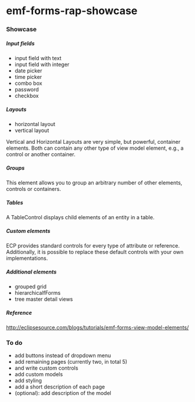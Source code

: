 emf-forms-rap-showcase
======================

### Showcase

##### Input fields
* input field with text
* input field with integer
* date picker
* time picker
* combo box
* password
* checkbox

##### Layouts
* horizontal layout 
* vertical layout 

Vertical and Horizontal Layouts are very simple, but powerful, container elements. Both can contain any other type of view model element, e.g., a control or another container. 

##### Groups
This element allows you to group an arbitrary number of other elements, controls or containers.

##### Tables
A TableControl displays child elements of an entity in a table.

##### Custom elements
ECP provides standard controls for every type of attribute or reference. Additionally, it is possible to replace these default controls with your own implementations. 

##### Additional elements
* grouped grid
* hierarchicalfForms
* tree master detail views

##### Reference
http://eclipsesource.com/blogs/tutorials/emf-forms-view-model-elements/


### To do
* add buttons instead of dropdown menu
* add remaining pages (currently two, in total 5)
 * and write custom controls
* add custom models
* add styling
* add a short description of each page
* (optional): add description of the model

